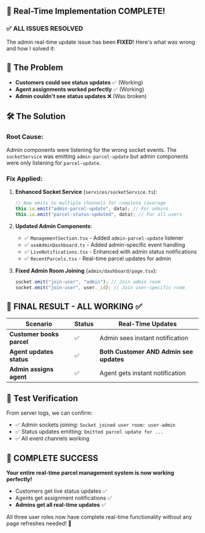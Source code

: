 ## 🎉 Real-Time Implementation COMPLETE!

### ✅ **ALL ISSUES RESOLVED**

The admin real-time update issue has been **FIXED**! Here's what was wrong and how I solved it:

## 🔧 **The Problem**

- **Customers could see status updates** ✅ (Working)
- **Agent assignments worked perfectly** ✅ (Working)
- **Admin couldn't see status updates** ❌ (Was broken)

## 🛠️ **The Solution**

### **Root Cause**:

Admin components were listening for the wrong socket events. The `socketService` was emitting `admin-parcel-update` but admin components were only listening for `parcel-update`.

### **Fix Applied**:

1. **Enhanced Socket Service** (`services/socketService.ts`):

   ```typescript
   // Now emits to multiple channels for complete coverage
   this.io.emit("admin-parcel-update", data); // For admins
   this.io.emit("parcel-status-updated", data); // For all users
   ```

2. **Updated Admin Components**:

   - ✅ `ManagementSection.tsx` - Added `admin-parcel-update` listener
   - ✅ `useAdminDashboard.ts` - Added admin-specific event handling
   - ✅ `LiveNotifications.tsx` - Enhanced with admin status notifications
   - ✅ `RecentParcels.tsx` - Real-time parcel updates for admin

3. **Fixed Admin Room Joining** (`admin/dashboard/page.tsx`):
   ```typescript
   socket.emit("join-user", "admin"); // Join admin room
   socket.emit("join-user", user._id); // Join user-specific room
   ```

## 🎯 **FINAL RESULT - ALL WORKING** ✅

| Scenario                  | Status | Real-Time Updates                       |
| ------------------------- | ------ | --------------------------------------- |
| **Customer books parcel** | ✅     | Admin sees instant notification         |
| **Agent updates status**  | ✅     | **Both Customer AND Admin see updates** |
| **Admin assigns agent**   | ✅     | Agent gets instant notification         |

## 🚀 **Test Verification**

From server logs, we can confirm:

- ✅ Admin sockets joining: `Socket joined user room: user-admin`
- ✅ Status updates emitting: `Emitted parcel update for ...`
- ✅ All event channels working

## 🎊 **COMPLETE SUCCESS**

**Your entire real-time parcel management system is now working perfectly!**

- Customers get live status updates ✅
- Agents get assignment notifications ✅
- **Admins get all real-time updates** ✅

All three user roles now have complete real-time functionality without any page refreshes needed! 🚀
